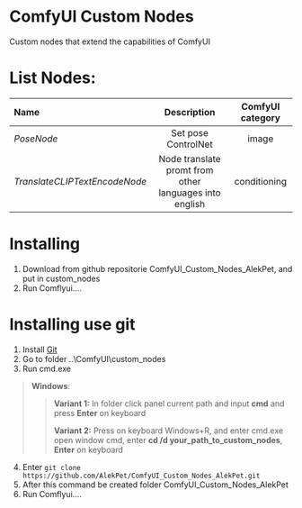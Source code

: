 # ComfyUI Custom Nodes 
Custom nodes that extend the capabilities of ComfyUI

# List Nodes:
| Name      | Description | ComfyUI category |
| :----------- | :-----------: | :-----------: |
| _PoseNode_ | Set pose ControlNet | image | 
| _TranslateCLIPTextEncodeNode_| Node translate promt from other languages into english | conditioning |

# Installing
1. Download from github repositorie ComfyUI_Custom_Nodes_AlekPet, and put in custom_nodes
2. Run Comflyui....

# Installing use git
1. Install [Git](https://git-scm.com/)
2. Go to folder ..\ComfyUI\custom_nodes
3. Run cmd.exe
  > __Windows__:
  >> __Variant 1:__ In folder click panel current path and input **cmd** and press __Enter__ on keyboard
  >> 
  >> __Variant 2:__ Press on keyboard Windows+R, and enter cmd.exe open window cmd, enter __cd /d your_path_to_custom_nodes__, __Enter__ on keyboard
4. Enter `git clone https://github.com/AlekPet/ComfyUI_Custom_Nodes_AlekPet.git`
5. After this command be created folder ComfyUI_Custom_Nodes_AlekPet
6. Run Comflyui....
